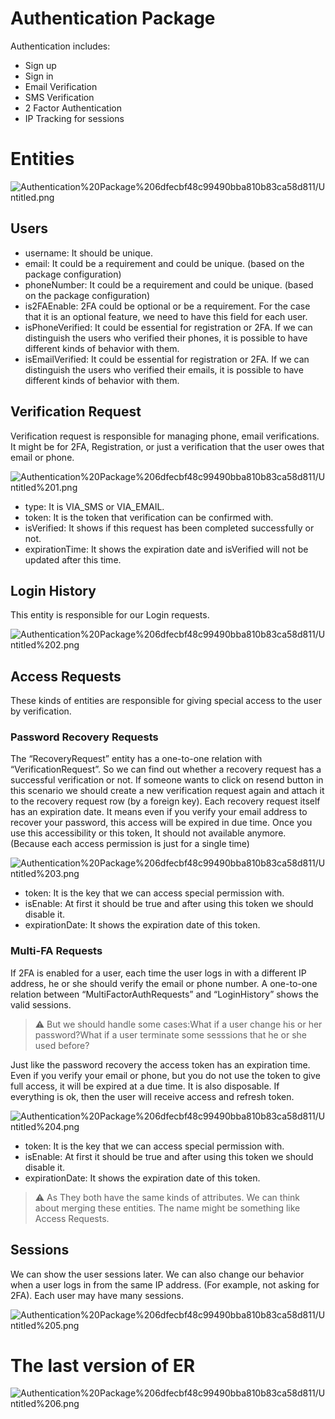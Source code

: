 # Authentication Package

Authentication includes:

- Sign up
- Sign in
- Email Verification
- SMS Verification
- 2 Factor Authentication
- IP Tracking for sessions

# Entities

![Authentication%20Package%206dfecbf48c99490bba810b83ca58d811/Untitled.png](Authentication%20Package%206dfecbf48c99490bba810b83ca58d811/Untitled.png)

## Users

- username: It should be unique.
- email: It could be a requirement and could be unique. (based on the package configuration)
- phoneNumber: It could be a requirement and could be unique. (based on the package configuration)
- is2FAEnable: 2FA could be optional or be a requirement. For the case that it is an optional feature, we need to have this field for each user.
- isPhoneVerified: It could be essential for registration or 2FA. If we can distinguish the users who verified their phones, it is possible to have different kinds of behavior with them.
- isEmailVerified: It could be essential for registration or 2FA. If we can distinguish the users who verified their emails, it is possible to have different kinds of behavior with them.

## Verification Request

Verification request is responsible for managing phone, email verifications. It might be for 2FA, Registration, or just a verification that the user owes that email or phone.

![Authentication%20Package%206dfecbf48c99490bba810b83ca58d811/Untitled%201.png](Authentication%20Package%206dfecbf48c99490bba810b83ca58d811/Untitled%201.png)

- type: It is VIA_SMS or VIA_EMAIL.
- token: It is the token that verification can be confirmed with.
- isVerified: It shows if this request has been completed successfully or not.
- expirationTime: It shows the expiration date and isVerified will not be updated after this time.

## Login History

This entity is responsible for our Login requests.

![Authentication%20Package%206dfecbf48c99490bba810b83ca58d811/Untitled%202.png](Authentication%20Package%206dfecbf48c99490bba810b83ca58d811/Untitled%202.png)

## Access Requests

These kinds of entities are responsible for giving special access to the user by verification.

### Password Recovery Requests

The “RecoveryRequest” entity has a one-to-one relation with “VerificationRequest”. So we can find out whether a recovery request has a successful verification or not. If someone wants to click on resend button in this scenario we should create a new verification request again and attach it to the recovery request row (by a foreign key). Each recovery request itself has an expiration date. It means even if you verify your email address to recover your password, this access will be expired in due time. Once you use this accessibility or this token, It should not available anymore. (Because each access permission is just for a single time)

![Authentication%20Package%206dfecbf48c99490bba810b83ca58d811/Untitled%203.png](Authentication%20Package%206dfecbf48c99490bba810b83ca58d811/Untitled%203.png)

- token: It is the key that we can access special permission with.
- isEnable: At first it should be true and after using this token we should disable it.
- expirationDate: It shows the expiration date of this token.

### Multi-FA Requests

If 2FA is enabled for a user, each time the user logs in with a different IP address, he or she should verify the email or phone number. A one-to-one relation between “MultiFactorAuthRequests” and “LoginHistory” shows the valid sessions.

> ⚠  But we should handle some cases:What if a user change his or her password?What if a user terminate some sesssions that he or she used before?

Just like the password recovery the access token has an expiration time. Even if you verify your email or phone, but you do not use the token to give full access, it will be expired at a due time. It is also disposable. If everything is ok, then the user will receive access and refresh token.

![Authentication%20Package%206dfecbf48c99490bba810b83ca58d811/Untitled%204.png](Authentication%20Package%206dfecbf48c99490bba810b83ca58d811/Untitled%204.png)

- token: It is the key that we can access special permission with.
- isEnable: At first it should be true and after using this token we should disable it.
- expirationDate: It shows the expiration date of this token.

> ⚠  As They both have the same kinds of attributes. We can think about merging these entities. The name might be something like Access Requests.

## Sessions

We can show the user sessions later. We can also change our behavior when a user logs in from the same IP address. (For example, not asking for 2FA). Each user may have many sessions.

![Authentication%20Package%206dfecbf48c99490bba810b83ca58d811/Untitled%205.png](Authentication%20Package%206dfecbf48c99490bba810b83ca58d811/Untitled%205.png)

# The last version of ER

![Authentication%20Package%206dfecbf48c99490bba810b83ca58d811/Untitled%206.png](Authentication%20Package%206dfecbf48c99490bba810b83ca58d811/Untitled%206.png)